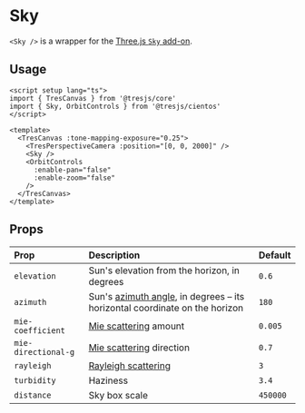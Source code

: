 # Sky

<DocsDemo>
  <SkyDemo />
</DocsDemo>

`<Sky />` is a wrapper for the [Three.js `Sky` add-on](https://threejs.org/examples/?q=sky#webgl_shaders_sky).

## Usage

```vue{3,9}
<script setup lang="ts">
import { TresCanvas } from '@tresjs/core'
import { Sky, OrbitControls } from '@tresjs/cientos'
</script>

<template>
  <TresCanvas :tone-mapping-exposure="0.25">
    <TresPerspectiveCamera :position="[0, 0, 2000]" />
    <Sky />
    <OrbitControls
      :enable-pan="false"
      :enable-zoom="false"
    />
  </TresCanvas>
</template>
```

## Props

| Prop                | Description                                                                                                                         | Default    |
| :------------------ | :---------------------------------------------------------------------------------------------------------------------------------- | ---------- |
| `elevation`         | Sun's elevation from the horizon, in degrees                                                                                        | `0.6`      |
| `azimuth`           | Sun's [azimuth angle](https://en.wikipedia.org/wiki/Solar_azimuth_angle), in degrees – its horizontal coordinate on the horizon     | `180`      |
| `mie-coefficient`   | [Mie scattering](https://en.wikipedia.org/wiki/Mie_scattering) amount                                                               | `0.005`    |
| <nobr>`mie-directional-g`</nobr> | [Mie scattering](https://en.wikipedia.org/wiki/Mie_scattering) direction                                               | `0.7`      |
| `rayleigh`          | [Rayleigh scattering](https://en.wikipedia.org/wiki/Rayleigh_scattering)                                                            | `3`        |
| `turbidity`         | Haziness                                                                                                                            | `3.4`      |
| `distance`          | Sky box scale                                                                                                                       | `450000`   |
